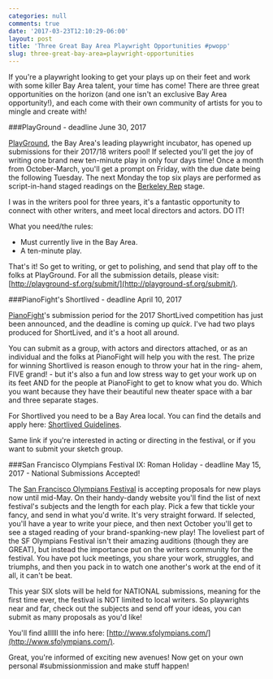 ```yaml
---
categories: null
comments: true
date: '2017-03-23T12:10:29-06:00'
layout: post
title: 'Three Great Bay Area Playwright Opportunities #pwopp'
slug: three-great-bay-area=playwright-opportunities
---
```


If you're a playwright looking to get your plays up on their feet and work with some killer Bay Area talent, your time has come! There are three great opportunities on the horizon (and one isn't an exclusive Bay Area opportunity!), and each come with their own community of artists for you to mingle and create with!

###PlayGround - deadline June 30, 2017

[PlayGround](http://playground-sf.org/index.php), the Bay Area's leading playwright incubator, has opened up submissions for their 2017/18 writers pool! If selected you'll get the joy of writing one brand new ten-minute play in only four days time! Once a month from October-March, you'll get a prompt on Friday, with the due date being the following Tuesday. The next Monday the top six plays are performed as script-in-hand staged readings on the [Berkeley Rep](https://www.berkeleyrep.org/) stage. 

I was in the writers pool for three years, it's a fantastic opportunity to connect with other writers, and meet local directors and actors. DO IT!

What you need/the rules:

* Must currently live in the Bay Area.
* A ten-minute play.

That's it! So get to writing, or get to polishing, and send that play off to the folks at PlayGround. For all the submission details, please visit: [http://playground-sf.org/submit/](http://playground-sf.org/submit/).

###PianoFight's Shortlived - deadline April 10, 2017

[PianoFight](http://www.pianofight.com/)'s submission period for the 2017 ShortLived competition has just been announced, and the deadline is coming up *quick*. I've had two plays produced for ShortLived, and it's a hoot all around. 

You can submit as a group, with actors and directors attached, or as an individual and the folks at PianoFight will help you with the rest. The prize for winning Shortlived is reason enough to throw your hat in the ring- ahem, FIVE grand! - but it's also a fun and low stress way to get your work up on its feet AND for the people at PianoFight to get to know what you do. Which you want because they have their beautiful new theater space with a bar and three separate stages.

For Shortlived you need to be a Bay Area local. You can find the details and apply here: [Shortlived Guidelines](http://www.pianofight.com/shortlived-2017/?utm_source=PianoFight%20Email%20List&utm_campaign=5321703df3-GetInvolved2017&utm_medium=email&utm_term=0_64a809a46e-5321703df3-91992449&ct=t%28GetInvolved2017%29&mc_cid=5321703df3&mc_eid=858cc5fe67).

Same link if you're interested in acting or directing in the festival, or if you want to submit your sketch group.

###San Francisco Olympians Festival IX: Roman Holiday - deadline May 15, 2017 - National Submissions Accepted!

The [San Francisco Olympians Festival](http://www.sfolympians.com/) is accepting proposals for new plays now until mid-May. On their handy-dandy website you'll find the list of next festival's subjects and the length for each play. Pick a few that tickle your fancy, and send in what you'd write. It's very straight forward. If selected, you'll have a year to write your piece, and then next October you'll get to see a staged reading of your brand-spanking-new play! The loveliest part of the SF Olympians Festival isn't their amazing auditions (though they are GREAT), but instead the importance put on the writers community for the festival. You have pot luck meetings, you share your work, struggles, and triumphs, and then you pack in to watch one another's work at the end of it all, it can't be beat.

This year SIX slots will be held for NATIONAL submissions, meaning for the first time ever, the festival is NOT limited to local writers. So playwrights near and far, check out the subjects and send off your ideas, you can submit as many proposals as you'd like!

You'll find allllll the info here: [http://www.sfolympians.com/](http://www.sfolympians.com/).

Great, you're informed of exciting new avenues! Now get on your own personal #submissionmission and make stuff happen!
